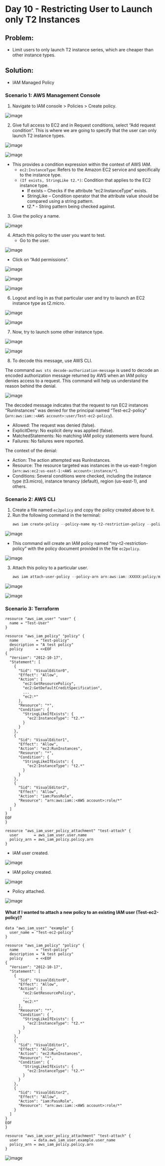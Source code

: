 # Day 10 - Restricting User to Launch only T2 Instances

## Problem:
- Limit users to only launch T2 instance series, which are cheaper than other instance types.

## Solution: 
- IAM Managed Policy

### Scenario 1: AWS Management Console

1. Navigate to IAM console > Policies > Create policy.

![image](https://github.com/DDMateus/100DaysofDevOps/assets/88774178/ed4dc8e8-c880-4f4b-af59-1efa69f6a82f)

2. Give full access to EC2 and in Request conditions, select “Add request condition”. This is where we are going to specify that the user can only launch T2 instance types.

![image](https://github.com/DDMateus/100DaysofDevOps/assets/88774178/2d131c55-75a4-4b61-b486-ce8111717b0a)

![image](https://github.com/DDMateus/100DaysofDevOps/assets/88774178/b7b4105f-afc9-4cd1-ae7a-b8dff06c22dc)

   - This provides a condition expression within the context of AWS IAM.
     - `ec2:InstanceType`: Refers to the Amazon EC2 service and specifically to the instance type.
     - `(If exists, StringLike t2.*)`: Condition that applies to the EC2 instance type.
       - If exists – Checks if the attribute “ec2:InstanceType” exists.
       - StringLike – Condition operator that the attribute value should be compared using a string pattern.
       - t2.* - String pattern being checked against.
3. Give the policy a name.

![image](https://github.com/DDMateus/100DaysofDevOps/assets/88774178/aaf40d40-2041-412d-b396-87c8f5344fe2)

4. Attach this policy to the user you want to test.
   - Go to the user.

![image](https://github.com/DDMateus/100DaysofDevOps/assets/88774178/87f97f68-fbe3-4071-9c7e-8e27e6b2f220)

   - Click on “Add permissions”.

![image](https://github.com/DDMateus/100DaysofDevOps/assets/88774178/1137a5ff-8b60-4a29-bdac-a913d4163fcd)

![image](https://github.com/DDMateus/100DaysofDevOps/assets/88774178/6980902c-c722-45d9-8abb-9173fa24bd4a)

![image](https://github.com/DDMateus/100DaysofDevOps/assets/88774178/596b084f-d9cc-444e-b8a4-19470e058607)

6. Logout and log in as that particular user and try to launch an EC2 instance type as t2.micro.

![image](https://github.com/DDMateus/100DaysofDevOps/assets/88774178/2c37fbf3-c0bf-4946-9e02-752e3fb6eba6)

![image](https://github.com/DDMateus/100DaysofDevOps/assets/88774178/fcdfd965-1146-416d-bed7-28a8447a87c4)

7. Now, try to launch some other instance type.

![image](https://github.com/DDMateus/100DaysofDevOps/assets/88774178/554863ff-3b73-4bec-a955-7c6fe11d4fa5)

![image](https://github.com/DDMateus/100DaysofDevOps/assets/88774178/1104aeca-b627-40dd-89ef-cc8f66788c0e)

8. To decode this message, use AWS CLI.

The command `aws sts decode-authorization-message` is used to decode an encoded authorization message returned by AWS when an IAM policy denies access to a request. This command will help us understand the reason behind the denial.

![image](https://github.com/DDMateus/100DaysofDevOps/assets/88774178/b815bfe8-8bf6-498b-885d-72326b238fb0)

   The decoded message indicates that the request to run EC2 instances “RunInstances” was denied for the principal named “Test-ec2-policy” (`arn:aws:iam::<AWS account>:user/Test-ec2-policy`).
   - Allowed: The request was denied (false).
   - ExplicitDeny: No explicit deny was applied (false).
   - MatchedStatements: No matching IAM policy statements were found.
   - Failures: No failures were reported.
   
   The context of the denial:
   - Action: The action attempted was RunInstances.
   - Resource: The resource targeted was instances in the us-east-1 region (`arn:aws:ec2:us-east-1:<AWS account>:instance/*`).
   - Conditions: Several conditions were checked, including the instance type (t3.micro), instance tenancy (default), region (us-east-1), and others.

### Scenario 2: AWS CLI

1. Create a file named `ec2policy` and copy the policy created above to it.
2. Run the following command in the terminal:
   ```powershell
   aws iam create-policy --policy-name my-t2-restriction-policy --policy-document  file://ec2policy.json
   ```
![image](https://github.com/DDMateus/100DaysofDevOps/assets/88774178/64b52795-6c61-4a9b-a118-42217d1b81c6)

   - This command will create an IAM policy named “my-t2-restriction-policy” with the policy document provided in the file `ec2policy`.

![image](https://github.com/DDMateus/100DaysofDevOps/assets/88774178/562d1296-b127-417b-8ae3-0eff19481d23)

3. Attach this policy to a particular user.
   ```powershell
   aws iam attach-user-policy --policy-arn arn:aws:iam::XXXXX:policy/my-t2-restriction-policy --user-name <IAM user>
   ```
![image](https://github.com/DDMateus/100DaysofDevOps/assets/88774178/2aa53049-ed94-488f-b69b-727a30618c11)

![image](https://github.com/DDMateus/100DaysofDevOps/assets/88774178/942c20ae-05d2-4009-87c5-4392e941005f)

### Scenario 3: Terraform

```hcl
resource "aws_iam_user" "user" {
  name = "Test-User"
}

resource "aws_iam_policy" "policy" {
  name        = "test-policy"
  description = "A test policy"
  policy      = <<EOF
{
  "Version": "2012-10-17",
  "Statement": [
    {
      "Sid": "VisualEditor0",
      "Effect": "Allow",
      "Action": [
        "ec2:GetResourcePolicy",
        "ec2:GetDefaultCreditSpecification",
        ...
        "ec2:*"
      ],
      "Resource": "*",
      "Condition": {
        "StringLikeIfExists": {
          "ec2:InstanceType": "t2.*"
        }
      }
    },
    {
      "Sid": "VisualEditor1",
      "Effect": "Allow",
      "Action": "ec2:RunInstances",
      "Resource": "*",
      "Condition": {
        "StringLikeIfExists": {
          "ec2:InstanceType": "t2.*"
        }
      }
    },
    {
      "Sid": "VisualEditor2",
      "Effect": "Allow",
      "Action": "iam:PassRole",
      "Resource": "arn:aws:iam::<AWS account>:role/*"
    }
  ]
}
EOF
}

resource "aws_iam_user_policy_attachment" "test-attach" {
  user       = aws_iam_user.user.name
  policy_arn = aws_iam_policy.policy.arn
}

```

- IAM user created.

![image](https://github.com/DDMateus/100DaysofDevOps/assets/88774178/8c48634b-48c4-4347-bb22-fea988d5eae4)

- IAM policy created.

![image](https://github.com/DDMateus/100DaysofDevOps/assets/88774178/15ad6a7b-2082-40c0-b46b-a76665936296)

- Policy attached.

![image](https://github.com/DDMateus/100DaysofDevOps/assets/88774178/4df54a6a-38c7-45aa-9843-f7c4b0d91999)

#### What if I wanted to attach a new policy to an existing IAM user (Test-ec2-policy)?

```hcl
data "aws_iam_user" "example" {
  user_name = "Test-ec2-policy"
}

resource "aws_iam_policy" "policy" {
  name        = "test-policy"
  description = "A test policy"
  policy      = <<EOF
{
  "Version": "2012-10-17",
  "Statement": [
    {
      "Sid": "VisualEditor0",
      "Effect": "Allow",
      "Action": [
        "ec2:GetResourcePolicy",
        ...
        "ec2:*"
      ],
      "Resource": "*",
      "Condition": {
        "StringLikeIfExists": {
          "ec2:InstanceType": "t2.*"
        }
      }
    },
    {
      "Sid": "VisualEditor1",
      "Effect": "Allow",
      "Action": "ec2:RunInstances",
      "Resource": "*",
      "Condition": {
        "StringLikeIfExists": {
          "ec2:InstanceType": "t2.*"
        }
      }
    },
    {
      "Sid": "VisualEditor2",
      "Effect": "Allow",
      "Action": "iam:PassRole",
      "Resource": "arn:aws:iam::<AWS account>:role/*"
    }
  ]
}
EOF
}

resource "aws_iam_user_policy_attachment" "test-attach" {
  user       = data.aws_iam_user.example.user_name
  policy_arn = aws_iam_policy.policy.arn
}
```

![image](https://github.com/DDMateus/100DaysofDevOps/assets/88774178/6abf36db-d5bd-412d-bfbc-62c4e13f3aef)
